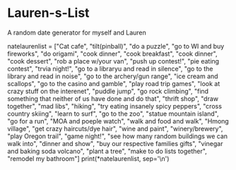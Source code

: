 # Lauren-s-List
A random date generator for myself and Lauren

natelaurenlist = ["Cat cafe", "tilt(pinball)", "do a puzzle", "go to WI and buy fireworks", "do origami", "cook dinner", "cook breakfast", "cook dinner", "cook dessert", "rob a place w/your van", "push up contest!", "pie eating contest", "trvia night!", "go to a libraryu and read in silence", "go to the library and read in noise", "go to the archery/gun range", "ice cream and scallops", "go to the casino and gamble", "play road trip games", "look at crazy stuff on the interenet", "puddle jump", "go rock climbing", "find something that neither of us have done and do that", "thrift shop", "draw together", "mad libs", "hiking", "try eating insanely spicy peppers", "cross country skiing", "learn to surf", "go to the zoo", "statue mountain island", "go for a run", "MOA and poeple watch", "walk and food and walk", "Hmong village", "get crazy haircuts/dye hair", "wine and paint", "winery/brewery", "play Oregon trail", "game night!", "see how many random buildings we can walk into", "dinner and show", "buy our respective families gifts", "vinegar and baking soda volcano", "plant a tree", "make to do lists together", "remodel my bathroom"]
print(*natelaurenlist, sep='\n')

